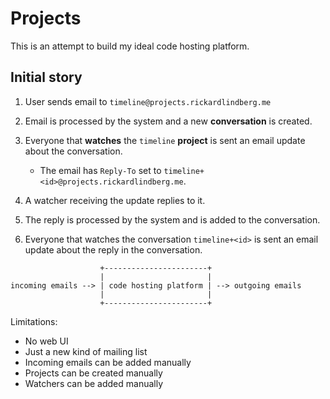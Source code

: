 # Projects

This is an attempt to build my ideal code hosting platform.

## Initial story

1. User sends email to `timeline@projects.rickardlindberg.me`

2. Email is processed by the system and a new **conversation** is created.

3. Everyone that **watches** the `timeline` **project** is sent an email update
   about the conversation.

    * The email has `Reply-To` set to
      `timeline+<id>@projects.rickardlindberg.me`.

4. A watcher receiving the update replies to it.

5. The reply is processed by the system and is added to the conversation.

6. Everyone that watches the conversation `timeline+<id>` is sent an email
   update about the reply in the conversation.

```
                    +-----------------------+
                    |                       |
incoming emails --> | code hosting platform | --> outgoing emails
                    |                       |
                    +-----------------------+
```

Limitations:

* No web UI
* Just a new kind of mailing list
* Incoming emails can be added manually
* Projects can be created manually
* Watchers can be added manually

